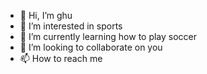 - 👋 Hi, I’m ghu
- 👀 I’m interested in sports
- 🌱 I’m currently learning how to play soccer
- 💞️ I’m looking to collaborate on you
- 📫 How to reach me 

<!---
ghu0510/ghu0510 is a ✨ special ✨ repository because its `README.md` (this file) appears on your GitHub profile.
You can click the Preview link to take a look at your changes.
--->
